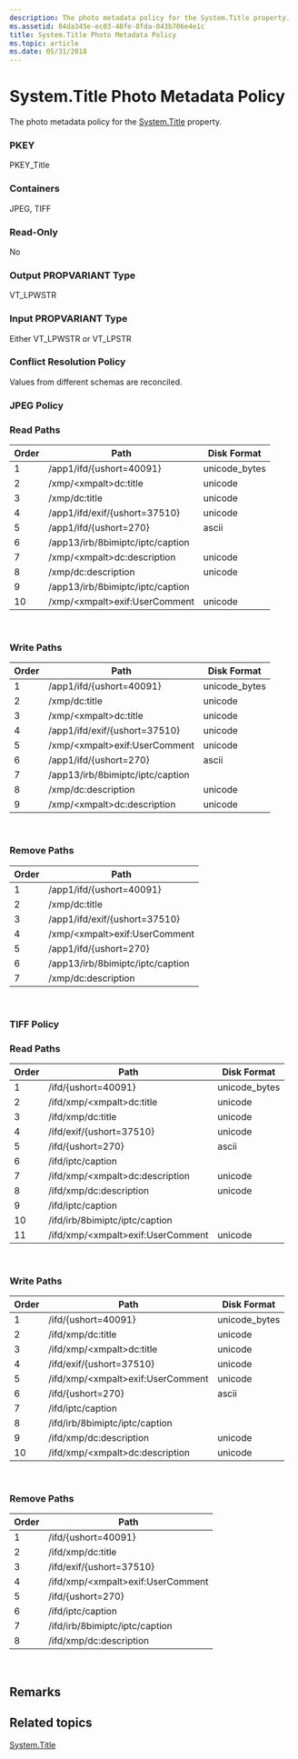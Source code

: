 ```yaml
---
description: The photo metadata policy for the System.Title property.
ms.assetid: 84da345e-ec03-48fe-8fda-043b706e4e1c
title: System.Title Photo Metadata Policy
ms.topic: article
ms.date: 05/31/2018
---
```


# System.Title Photo Metadata Policy

The photo metadata policy for the [System.Title](../properties/props-system-title.md) property.

### PKEY

PKEY\_Title

### Containers

JPEG, TIFF

### Read-Only

No

### Output PROPVARIANT Type

VT\_LPWSTR

### Input PROPVARIANT Type

Either VT\_LPWSTR or VT\_LPSTR

### Conflict Resolution Policy

Values from different schemas are reconciled.

### JPEG Policy

### Read Paths



| Order | Path                                | Disk Format    |
|-------|-------------------------------------|----------------|
| 1     | /app1/ifd/{ushort=40091}            | unicode\_bytes |
| 2     | /xmp/&lt;xmpalt&gt;dc:title         | unicode        |
| 3     | /xmp/dc:title                       | unicode        |
| 4     | /app1/ifd/exif/{ushort=37510}       | unicode        |
| 5     | /app1/ifd/{ushort=270}              | ascii          |
| 6     | /app13/irb/8bimiptc/iptc/caption    |                |
| 7     | /xmp/&lt;xmpalt&gt;dc:description   | unicode        |
| 8     | /xmp/dc:description                 | unicode        |
| 9     | /app13/irb/8bimiptc/iptc/caption    |                |
| 10    | /xmp/&lt;xmpalt&gt;exif:UserComment | unicode        |



 

### Write Paths



| Order | Path                                | Disk Format    |
|-------|-------------------------------------|----------------|
| 1     | /app1/ifd/{ushort=40091}            | unicode\_bytes |
| 2     | /xmp/dc:title                       | unicode        |
| 3     | /xmp/&lt;xmpalt&gt;dc:title         | unicode        |
| 4     | /app1/ifd/exif/{ushort=37510}       | unicode        |
| 5     | /xmp/&lt;xmpalt&gt;exif:UserComment | unicode        |
| 6     | /app1/ifd/{ushort=270}              | ascii          |
| 7     | /app13/irb/8bimiptc/iptc/caption    |                |
| 8     | /xmp/dc:description                 | unicode        |
| 9     | /xmp/&lt;xmpalt&gt;dc:description   | unicode        |



 

### Remove Paths



| Order | Path                                |
|-------|-------------------------------------|
| 1     | /app1/ifd/{ushort=40091}            |
| 2     | /xmp/dc:title                       |
| 3     | /app1/ifd/exif/{ushort=37510}       |
| 4     | /xmp/&lt;xmpalt&gt;exif:UserComment |
| 5     | /app1/ifd/{ushort=270}              |
| 6     | /app13/irb/8bimiptc/iptc/caption    |
| 7     | /xmp/dc:description                 |



 

### TIFF Policy

### Read Paths



| Order | Path                                    | Disk Format    |
|-------|-----------------------------------------|----------------|
| 1     | /ifd/{ushort=40091}                     | unicode\_bytes |
| 2     | /ifd/xmp/&lt;xmpalt&gt;dc:title         | unicode        |
| 3     | /ifd/xmp/dc:title                       | unicode        |
| 4     | /ifd/exif/{ushort=37510}                | unicode        |
| 5     | /ifd/{ushort=270}                       | ascii          |
| 6     | /ifd/iptc/caption                       |                |
| 7     | /ifd/xmp/&lt;xmpalt&gt;dc:description   | unicode        |
| 8     | /ifd/xmp/dc:description                 | unicode        |
| 9     | /ifd/iptc/caption                       |                |
| 10    | /ifd/irb/8bimiptc/iptc/caption          |                |
| 11    | /ifd/xmp/&lt;xmpalt&gt;exif:UserComment | unicode        |



 

### Write Paths



| Order | Path                                    | Disk Format    |
|-------|-----------------------------------------|----------------|
| 1     | /ifd/{ushort=40091}                     | unicode\_bytes |
| 2     | /ifd/xmp/dc:title                       | unicode        |
| 3     | /ifd/xmp/&lt;xmpalt&gt;dc:title         | unicode        |
| 4     | /ifd/exif/{ushort=37510}                | unicode        |
| 5     | /ifd/xmp/&lt;xmpalt&gt;exif:UserComment | unicode        |
| 6     | /ifd/{ushort=270}                       | ascii          |
| 7     | /ifd/iptc/caption                       |                |
| 8     | /ifd/irb/8bimiptc/iptc/caption          |                |
| 9     | /ifd/xmp/dc:description                 | unicode        |
| 10    | /ifd/xmp/&lt;xmpalt&gt;dc:description   | unicode        |



 

### Remove Paths



| Order | Path                                    |
|-------|-----------------------------------------|
| 1     | /ifd/{ushort=40091}                     |
| 2     | /ifd/xmp/dc:title                       |
| 3     | /ifd/exif/{ushort=37510}                |
| 4     | /ifd/xmp/&lt;xmpalt&gt;exif:UserComment |
| 5     | /ifd/{ushort=270}                       |
| 6     | /ifd/iptc/caption                       |
| 7     | /ifd/irb/8bimiptc/iptc/caption          |
| 8     | /ifd/xmp/dc:description                 |



 

## Remarks

## Related topics

<dl> <dt>

[System.Title](../properties/props-system-title.md)
</dt> </dl>

 

 
